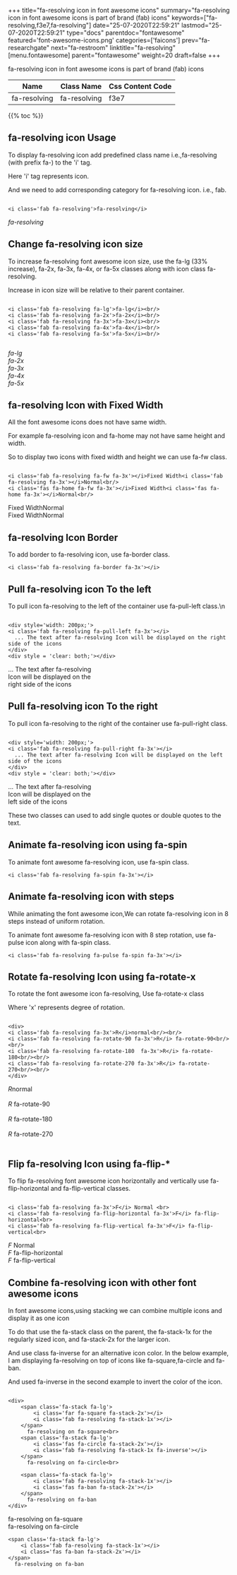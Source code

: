 +++
title="fa-resolving icon in font awesome icons"
summary="fa-resolving icon in font awesome icons is part of brand (fab) icons"
keywords=["fa-resolving,f3e7,fa-resolving"]
date="25-07-2020T22:59:21"
lastmod="25-07-2020T22:59:21"
type="docs"
parentdoc="fontawesome"
featured='font-awesome-icons.png'
categories=['faicons']
prev="fa-researchgate"
next="fa-restroom"
linktitle="fa-resolving"
[menu.fontawesome]
parent="fontawesome"
weight=20
draft=false
+++


fa-resolving icon in font awesome icons is part of brand (fab) icons

<div class='table-responsive'><table class='table'><thead><tr><th>Name</th><th>Class Name</th><th>Css Content Code</th></tr></thead><tbody><tr><td>fa-resolving</td><td>fa-resolving</td><td>f3e7</td></tr></tbody></table></div>


{{% toc %}}


## fa-resolving icon Usage

To display fa-resolving icon add predefined class name i.e.,fa-resolving (with prefix fa-) to the 'i' tag.

Here 'i' tag represents icon.

And we need to add corresponding category for fa-resolving icon. i.e., fab.


```

<i class='fab fa-resolving'>fa-resolving</i>
```

<i class='fab fa-resolving'>fa-resolving</i>




## Change fa-resolving icon size
To increase fa-resolving font awesome icon size, use the fa-lg (33% increase), fa-2x, fa-3x, fa-4x, or fa-5x classes along with icon class fa-resolving.

Increase in icon size will be relative to their parent container. 

```

<i class='fab fa-resolving fa-lg'>fa-lg</i><br/>
<i class='fab fa-resolving fa-2x'>fa-2x</i><br/>
<i class='fab fa-resolving fa-3x'>fa-3x</i><br/>
<i class='fab fa-resolving fa-4x'>fa-4x</i><br/>
<i class='fab fa-resolving fa-5x'>fa-5x</i><br/>
            
```

<i class='fab fa-resolving fa-lg'>fa-lg</i><br/>
<i class='fab fa-resolving fa-2x'>fa-2x</i><br/>
<i class='fab fa-resolving fa-3x'>fa-3x</i><br/>
<i class='fab fa-resolving fa-4x'>fa-4x</i><br/>
<i class='fab fa-resolving fa-5x'>fa-5x</i><br/>
            



## fa-resolving Icon with Fixed Width 

All the font awesome icons does not have same width.

For example fa-resolving icon and fa-home may not have same height and width.

So to display two icons with fixed width and height we can use fa-fw class.


```

<i class='fab fa-resolving fa-fw fa-3x'></i>Fixed Width<i class='fab fa-resolving fa-3x'></i>Normal<br/>
<i class='fas fa-home fa-fw fa-3x'></i>Fixed Width<i class='fas fa-home fa-3x'></i>Normal<br/>
```

<i class='fab fa-resolving fa-fw fa-3x'></i>Fixed Width<i class='fab fa-resolving fa-3x'></i>Normal<br/>
<i class='fas fa-home fa-fw fa-3x'></i>Fixed Width<i class='fas fa-home fa-3x'></i>Normal<br/>



## fa-resolving Icon Border 

To add border to fa-resolving icon, use fa-border class.


```
<i class='fab fa-resolving fa-border fa-3x'></i>

```
<i class='fab fa-resolving fa-border fa-3x'></i>





## Pull fa-resolving icon To the left

To pull icon fa-resolving to the left of the container use fa-pull-left class.\n

```

<div style='width: 200px;'>
<i class='fab fa-resolving fa-pull-left fa-3x'></i>
  ... The text after fa-resolving Icon will be displayed on the right side of the icons
</div>
<div style = 'clear: both;'></div>
```

<div style='width: 200px;'>
<i class='fab fa-resolving fa-pull-left fa-3x'></i>
  ... The text after fa-resolving Icon will be displayed on the right side of the icons
</div>
<div style = 'clear: both;'></div>




## Pull fa-resolving icon To the right
To pull icon fa-resolving to the right of the container use fa-pull-right class.

```

<div style='width: 200px;'>
<i class='fab fa-resolving fa-pull-right fa-3x'></i>
  ... The text after fa-resolving Icon will be displayed on the left side of the icons
</div>
<div style = 'clear: both;'></div>
```

<div style='width: 200px;'>
<i class='fab fa-resolving fa-pull-right fa-3x'></i>
  ... The text after fa-resolving Icon will be displayed on the left side of the icons
</div>
<div style = 'clear: both;'></div>

These two classes can used to add single quotes or double quotes to the text.


## Animate fa-resolving icon using fa-spin
To animate font awesome fa-resolving icon, use fa-spin class.

```
<i class='fab fa-resolving fa-spin fa-3x'></i>
```
<i class='fab fa-resolving fa-spin fa-3x'></i>




## Animate fa-resolving icon with steps
While animating the font awesome icon,We can rotate fa-resolving icon in 8 steps instead of uniform rotation.

To animate font awesome fa-resolving icon with 8 step rotation, use fa-pulse icon along with fa-spin class.


```
<i class='fab fa-resolving fa-pulse fa-spin fa-3x'></i>

```
<i class='fab fa-resolving fa-pulse fa-spin fa-3x'></i>





## Rotate fa-resolving Icon using fa-rotate-x
To rotate the font awesome icon fa-resolving, Use fa-rotate-x class

Where 'x' represents degree of rotation.


```

<div>
<i class='fab fa-resolving fa-3x'>R</i>normal<br/><br/>
<i class='fab fa-resolving fa-rotate-90 fa-3x'>R</i> fa-rotate-90<br/><br/> 
<i class='fab fa-resolving fa-rotate-180  fa-3x'>R</i> fa-rotate-180<br/><br/> 
<i class='fab fa-resolving fa-rotate-270 fa-3x'>R</i> fa-rotate-270<br/><br/>
</div>
```

<div>
<i class='fab fa-resolving fa-3x'>R</i>normal<br/><br/>
<i class='fab fa-resolving fa-rotate-90 fa-3x'>R</i> fa-rotate-90<br/><br/> 
<i class='fab fa-resolving fa-rotate-180  fa-3x'>R</i> fa-rotate-180<br/><br/> 
<i class='fab fa-resolving fa-rotate-270 fa-3x'>R</i> fa-rotate-270<br/><br/>
</div>




## Flip fa-resolving Icon using fa-flip-*
To flip fa-resolving font awesome icon horizontally and vertically use fa-flip-horizontal and fa-flip-vertical classes. 

```

<i class='fab fa-resolving fa-3x'>F</i> Normal <br>
<i class='fab fa-resolving fa-flip-horizontal fa-3x'>F</i> fa-flip-horizontal<br>
<i class='fab fa-resolving fa-flip-vertical fa-3x'>F</i> fa-flip-vertical<br>
```

<i class='fab fa-resolving fa-3x'>F</i> Normal <br>
<i class='fab fa-resolving fa-flip-horizontal fa-3x'>F</i> fa-flip-horizontal<br>
<i class='fab fa-resolving fa-flip-vertical fa-3x'>F</i> fa-flip-vertical<br>




## Combine fa-resolving icon with other font awesome icons
In font awesome icons,using stacking we can combine multiple icons and display it as one icon 

To do that use the fa-stack class on the parent, the fa-stack-1x for the regularly sized icon, and fa-stack-2x for the larger icon.

And use class fa-inverse for an alternative icon color. 
In the below example, I am displaying fa-resolving on top of icons like fa-square,fa-circle and fa-ban.

And used fa-inverse in the second example to invert the color of the icon.

```

<div>
    <span class='fa-stack fa-lg'>
        <i class='far fa-square fa-stack-2x'></i>
        <i class='fab fa-resolving fa-stack-1x'></i>
    </span>
      fa-resolving on fa-square<br>
    <span class='fa-stack fa-lg'>
        <i class='fas fa-circle fa-stack-2x'></i>
        <i class='fab fa-resolving fa-stack-1x fa-inverse'></i>
    </span>
      fa-resolving on fa-circle<br>

    <span class='fa-stack fa-lg'>
        <i class='fab fa-resolving fa-stack-1x'></i>
        <i class='fas fa-ban fa-stack-2x'></i>
    </span>
      fa-resolving on fa-ban
</div>
```

<div>
    <span class='fa-stack fa-lg'>
        <i class='far fa-square fa-stack-2x'></i>
        <i class='fab fa-resolving fa-stack-1x'></i>
    </span>
      fa-resolving on fa-square<br>
    <span class='fa-stack fa-lg'>
        <i class='fas fa-circle fa-stack-2x'></i>
        <i class='fab fa-resolving fa-stack-1x fa-inverse'></i>
    </span>
      fa-resolving on fa-circle<br>

    <span class='fa-stack fa-lg'>
        <i class='fab fa-resolving fa-stack-1x'></i>
        <i class='fas fa-ban fa-stack-2x'></i>
    </span>
      fa-resolving on fa-ban
</div>






